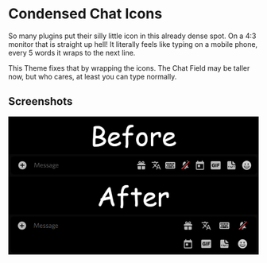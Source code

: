 # Condensed Chat Icons
So many plugins put their silly little icon in this already dense spot. On a 4:3 monitor that is straight up hell!
It literally feels like typing on a mobile phone, every 5 words it wraps to the next line.

This Theme fixes that by wrapping the icons. The Chat Field may be taller now, but who cares, at least you can type normally.

## Screenshots
![Before and After applying the Theme.](./showcase.png)

